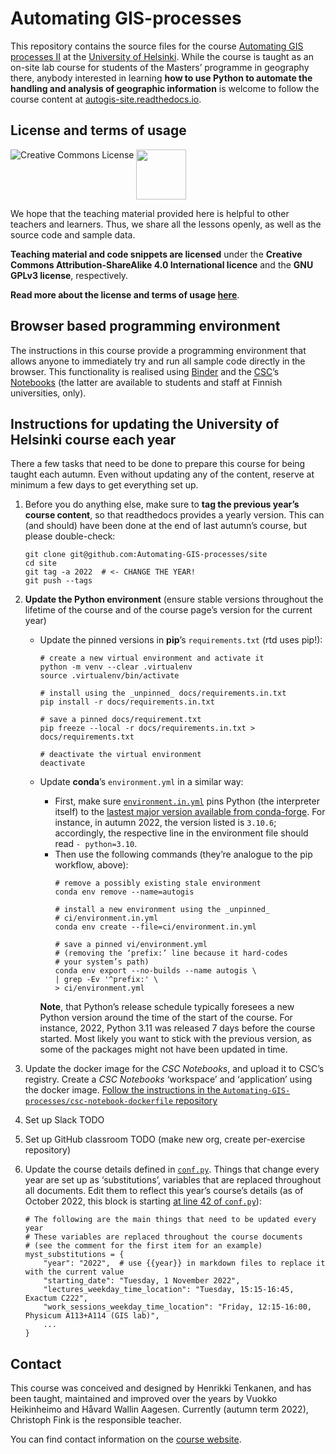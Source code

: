 # Automating GIS-processes

This repository contains the source files for the course [Automating GIS
processes II](https://studies.helsinki.fi/courses/?searchText=GEOG-329-2) at the
[University of Helsinki](https://helsinki.fi/). While the course is taught as an
on-site lab course for students of the Masters’ programme in geography there,
anybody interested in learning **how to use Python to automate the handling and
analysis of geographic information** is welcome to follow the course content at
[autogis-site.readthedocs.io](https://autogis-site.readthedocs.io/).


## License and terms of usage

<a rel="license" href="http://creativecommons.org/licenses/by-sa/4.0/"><img
alt="Creative Commons License" style="border-width:0" align="left"
src="https://i.creativecommons.org/l/by-sa/4.0/88x31.png" /></a></a> <img
src="https://github.com/Automating-GIS-processes/2016/blob/master/source/img/GPLv3_Logo.jpg"
width="80">

We hope that the teaching material provided here is helpful to other teachers
and learners. Thus, we share all the lessons openly, as well as the source code
and sample data.

**Teaching material and code snippets are licensed** under the **Creative
Commons Attribution-ShareAlike 4.0 International licence** and the **GNU GPLv3
license**, respectively.

**Read more about the license and terms of usage
[here](https://autogis-site.readthedocs.io/en/latest/course-info/license.html)**.


## Browser based programming environment

The instructions in this course provide a programming environment that allows
anyone to immediately try and run all sample code directly in the browser. This
functionality is realised using [Binder](https://mybinder.org/) and the
[CSC](https://csc.fi/)’s [Notebooks](https://notebooks.csc.fi/) (the latter are
available to students and staff at Finnish universities, only).


## Instructions for updating the University of Helsinki course each year

There a few tasks that need to be done to prepare this course for being taught
each autumn. Even without updating any of the content, reserve at minimum a
few days to get everything set up.

1. Before you do anything else, make sure to **tag the previous year’s course
   content**, so that readthedocs provides a yearly version.
   This can (and should) have been done at the end of last autumn’s course,
   but please double-check:

    ```
    git clone git@github.com:Automating-GIS-processes/site
    cd site
    git tag -a 2022  # <- CHANGE THE YEAR!
    git push --tags
    ```

2. **Update the Python environment** (ensure stable versions throughout the lifetime
   of the course and of the course page’s version for the current year)
    - Update the pinned versions in **pip**’s `requirements.txt` (rtd uses pip!):
        ```
        # create a new virtual environment and activate it
        python -m venv --clear .virtualenv
        source .virtualenv/bin/activate

        # install using the _unpinned_ docs/requirements.in.txt
        pip install -r docs/requirements.in.txt

        # save a pinned docs/requirement.txt
        pip freeze --local -r docs/requirements.in.txt > docs/requirements.txt

        # deactivate the virtual environment
        deactivate
        ```
    - Update **conda**’s `environment.yml` in a similar way:
        - First, make sure [`environment.in.yml`](ci/environment.in.yml) pins
          Python (the interpreter itself) to the [lastest major version available
          from conda-forge](https://anaconda.org/conda-forge/python). For
          instance, in autumn 2022, the version listed is `3.10.6`; accordingly,
          the respective line in the environment file should read `- python=3.10`.
        - Then use the following commands (they’re analogue to the pip workflow,
          above):
            ```
            # remove a possibly existing stale environment
            conda env remove --name=autogis

            # install a new environment using the _unpinned_
            # ci/environment.in.yml
            conda env create --file=ci/environment.in.yml

            # save a pinned vi/environment.yml
            # (removing the ‘prefix:’ line because it hard-codes
            # your system’s path)
            conda env export --no-builds --name autogis \
            | grep -Ev '^prefix:' \
            > ci/environment.yml
            ```

      **Note**, that Python’s release schedule typically foresees a new Python
      version around the time of the start of the course. For instance, 2022,
      Python 3.11 was released 7 days before the course started. Most likely
      you want to stick with the previous version, as some of the packages
      might not have been updated in time.

3. Update the docker image for the *CSC Notebooks*, and upload it to CSC’s registry.
   Create a *CSC Notebooks* ‘workspace’ and ‘application’ using the docker image.
   [Follow the instructions in the `Automating-GIS-processes/csc-notebook-dockerfile`
   repository](https://github.com/Automating-GIS-processes/csc-notebook-dockerfile)

4. Set up Slack TODO

5. Set up GitHub classroom TODO (make new org, create per-exercise repository)

6. Update the course details defined in [`conf.py`](docs/conf.py). Things that
change every year are set up as ‘substitutions’, variables that are replaced
throughout all documents. Edit them to reflect this year’s course’s details
(as of October 2022, this block is starting [at line 42 of
`conf.py`](docs/conf.py#L42)):

    ```
    # The following are the main things that need to be updated every year
    # These variables are replaced throughout the course documents
    # (see the comment for the first item for an example)
    myst_substitutions = {
        "year": "2022",  # use {{year}} in markdown files to replace it with the current value
        "starting_date": "Tuesday, 1 November 2022",
        "lectures_weekday_time_location": "Tuesday, 15:15-16:45, Exactum C222",
        "work_sessions_weekday_time_location": "Friday, 12:15-16:00, Physicum A113+A114 (GIS lab)",
        ...
    }
    ```

<!--
TODO: Add instructions for future teachers of this course:
    - How to set up GitHub class rooms
    - How to update the documents (including setting the
      substitution-variable in conf.py)
    - How to set up Slack, and where to change the links
    - How to update the dependencies at the beginning of a new year,
      and how to lock them to certain versions
    - How to locally install the dependencies using a virtual env, or conda env
    - How to regenerate the docs locally
    - How to fork the repository, and use merge requests as a way to test
      changes before going live
    - How to remove the lesson contents and add them week after week using pull requests
    - How to update the gh-action access token
    - Refreshing the notebooks, and also adding them week after week.
    - ...
-->


## Contact

This course was conceived and designed by Henrikki Tenkanen, and has been
taught, maintained and improved over the years by Vuokko Heikinheimo and Håvard
Wallin Aagesen. Currently (autumn term 2022), Christoph Fink is the responsible
teacher.

You can find contact information on the [course
website](https://autogis-site.readthedocs.io/en/latest/course-info/course-info.html).
